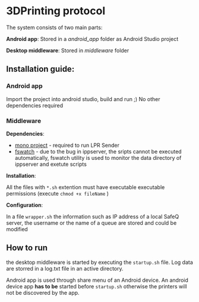 # 3DPrinting protocol


The system consists of two main parts: 

**Android app**: Stored in a _android_app_ folder as Android Studio project

**Desktop middleware**: Stored in _middleware_ folder

## Installation guide:

### Android app

Import the project into android studio, build and run ;) No other dependencies required

### Middleware
 **Dependencies**:
 
 - [mono project](http://www.mono-project.com) - required to run LPR Sender
 - [fswatch](https://github.com/emcrisostomo/fswatch) - due to the bug in ippserver, the sripts cannot be executed automatically, fswatch utility is used to monitor the data directory of ippserver and exetute scripts
 
 **Installation**:
 
 All the files with `*.sh` extention must have executable executable permissions (execute `chmod +x fileName` )
 
 **Configuration**:
 
 In a file `wrapper.sh` the information such as IP address of a local SafeQ server, the username or the name of a queue are stored and could be modified
 
 ## How to run
 
 the desktop middleware is started by executing the `startup.sh` file. Log data are storred in a log.txt file in an active directory.
 
 Android app is used through share menu of an Android device. An android device app **has to be** started before `startup.sh` otherwise the printers will not be discovered by the app.
